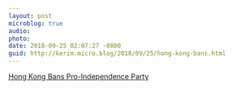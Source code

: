 ```yaml
---
layout: post
microblog: true
audio: 
photo: 
date: 2018-09-25 02:07:27 -0800
guid: http://kerim.micro.blog/2018/09/25/hong-kong-bans.html
---
```

[Hong Kong Bans Pro-Independence Party](https://www.nytimes.com/2018/09/24/world/asia/hong-kong-party-ban-andy-chan.html)
